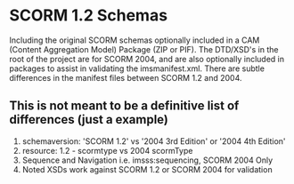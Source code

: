 # SCORM 1.2 Schemas

Including the original SCORM schemas optionally included in a CAM (Content Aggregation Model) Package (ZIP or PIF).
The DTD/XSD's in the root of the project are for SCORM 2004, and are also optionally included in packages to assist in validating the imsmanifest.xml.
There are subtle differences in the manifest files between SCORM 1.2 and 2004.

## This is not meant to be a definitive list of differences (just a example)
1. schemaversion: 'SCORM 1.2' vs '2004 3rd Edition' or '2004 4th Edition'
2. resource: 1.2 - scormtype vs 2004 scormType
3. Sequence and Navigation i.e. imsss:sequencing, SCORM 2004 Only
4. Noted XSDs work against SCORM 1.2 or SCORM 2004 for validation
